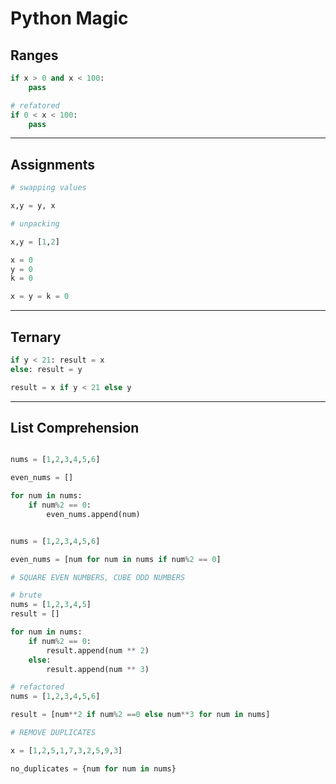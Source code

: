 # Python Magic

## Ranges

```py
if x > 0 and x < 100:
    pass
```

```py
# refatored
if 0 < x < 100:
    pass
```

---

## Assignments

```py
# swapping values

x,y = y, x
```

```py
# unpacking

x,y = [1,2]
```

```py
x = 0
y = 0
k = 0

x = y = k = 0

```

---

## Ternary

```py
if y < 21: result = x
else: result = y
```

```py
result = x if y < 21 else y
```

---

## List Comprehension

```py

nums = [1,2,3,4,5,6]

even_nums = []

for num in nums:
    if num%2 == 0:
        even_nums.append(num)
```

```py

nums = [1,2,3,4,5,6]

even_nums = [num for num in nums if num%2 == 0]

```

```py
# SQUARE EVEN NUMBERS, CUBE ODD NUMBERS

# brute
nums = [1,2,3,4,5]
result = []

for num in nums:
    if num%2 == 0:
        result.append(num ** 2)
    else:
        result.append(num ** 3)

# refactored
nums = [1,2,3,4,5,6]

result = [num**2 if num%2 ==0 else num**3 for num in nums]

```

```py
# REMOVE DUPLICATES

x = [1,2,5,1,7,3,2,5,9,3]

no_duplicates = {num for num in nums}

```
